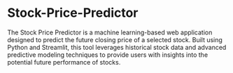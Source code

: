 # Stock-Price-Predictor
The Stock Price Predictor is a machine learning-based web application designed to predict the future closing price of a selected stock. Built using Python and Streamlit, this tool leverages historical stock data and advanced predictive modeling techniques to provide users with insights into the potential future performance of stocks.
